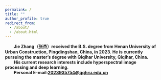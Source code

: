 ```yaml
---
permalink: /
title: ""
author_profile: true
redirect_from: 
  - /about/
  - /about.html
---
```

**&ensp;&ensp;&ensp;&ensp;Jie Zhang（张杰）received the B.S. degree from Henan University of Urban Construction, Pingdingshan, China, in 2023. He is currently pursuing the master’s degree with Qiqihar University, Qiqihar, China. <br/> &ensp;&ensp;&ensp;&ensp;His current research interests include hyperspectral image processing and deep learning.<br/>&ensp;&ensp;&ensp;&ensp;Personal E-mail:2023935754@qqhru.edu.cn**
